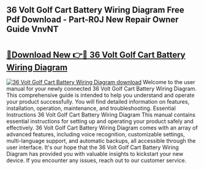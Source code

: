 ## 36 Volt Golf Cart Battery Wiring Diagram Free Pdf Download - Part-R0J New Repair Owner Guide VnvNT

# <h2><a href="http://dfqmtxt.blite.top/?on=36+Volt+Golf+Cart+Battery+Wiring+Diagram">🔗Download New 👉🔴 36 Volt Golf Cart Battery Wiring Diagram</a></h2>

[![36 Volt Golf Cart Battery Wiring Diagram download](https://i.imgur.com/lujVjoI.png)](http://dfqmtxt.blite.top/?on=36+Volt+Golf+Cart+Battery+Wiring+Diagram)
Welcome to the user manual for your newly connected 36 Volt Golf Cart Battery Wiring Diagram. This comprehensive guide is intended to help you understand and operate your product successfully. You will find detailed information on features, installation, operation, maintenance, and troubleshooting. Essential Instructions 36 Volt Golf Cart Battery Wiring Diagram This manual contains essential instructions for setting up and operating your product safely and effectively. 36 Volt Golf Cart Battery Wiring Diagram comes with an array of advanced features, including voice recognition, customizable settings, multi-language support, and automatic backups, all accessible through the user interface. It's our hope that the 36 Volt Golf Cart Battery Wiring Diagram has provided you with valuable insights to kickstart your new device. If you encounter any issues, reach out to our customer service.
